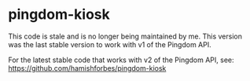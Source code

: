 pingdom-kiosk
=============

This code is stale and is no longer being maintained by me. This version was the last stable version to work with v1 of the Pingdom API.

For the latest stable code that works with v2 of the Pingdom API, see:  
https://github.com/hamishforbes/pingdom-kiosk
